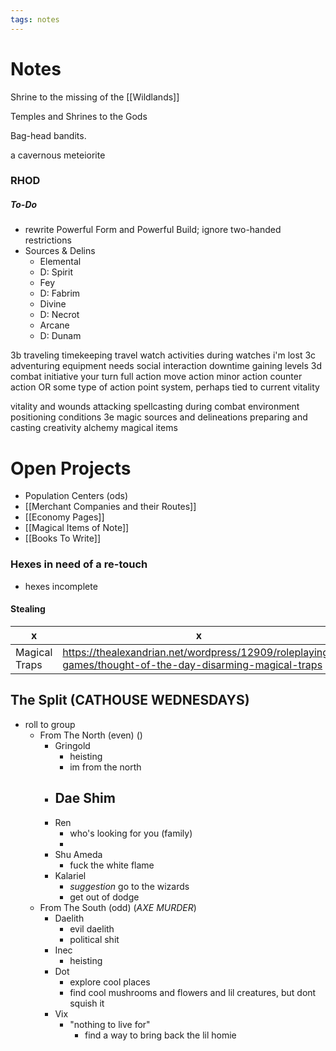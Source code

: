 ```yaml
---
tags: notes
---
```

# Notes

Shrine to the missing of the [[Wildlands]]

Temples and Shrines to the Gods

Bag-head bandits.

a cavernous meteiorite

### RHOD
##### To-Do
- rewrite Powerful Form and Powerful Build; ignore two-handed restrictions
- Sources & Delins
	- Elemental
	- D: Spirit
	- Fey
	- D: Fabrim
	- Divine
	- D: Necrot
	- Arcane
	- D: Dunam

3b traveling
timekeeping
travel watch
activities during watches
i'm lost
3c adventuring
equipment
needs
social interaction
downtime
gaining levels
3d combat
initiative
your turn
	full action
	move action
	minor action
	counter action
	OR
	some type of action point system, perhaps tied to current vitality

vitality and wounds
attacking
spellcasting during combat
environment
positioning
conditions
3e magic
sources and delineations
preparing and casting
creativity
alchemy
magical items

# Open Projects
- Population Centers (ods)
- [[Merchant Companies and their Routes]]
- [[Economy Pages]]
- [[Magical Items of Note]]
- [[Books To Write]]
### Hexes in need of a re-touch
- hexes incomplete



#### Stealing
x | x
--- | ---
Magical Traps | https://thealexandrian.net/wordpress/12909/roleplaying-games/thought-of-the-day-disarming-magical-traps


## The Split (CATHOUSE WEDNESDAYS)

- roll to group 
	- From The North (even) ()
		- Gringold
			- heisting
			- im from the north
		- Dae Shim
			- 
		- Ren
			- who's looking for you (family)
			- 
		- Shu Ameda
			- fuck the white flame
		- Kalariel
			- *suggestion* go to the wizards
			- get out of dodge
	- From The South (odd) (*AXE MURDER*)
		- Daelith
			- evil daelith
			- political shit
		- Inec
			- heisting
		- Dot
			- explore cool places
			- find cool mushrooms and flowers and lil creatures, but dont squish it
		- Vix
			- "nothing to live for"
				- find a way to bring back the lil homie


